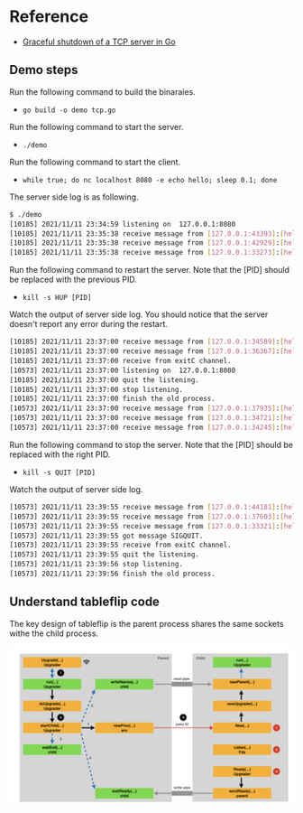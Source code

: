 # Reference

- [Graceful shutdown of a TCP server in Go](https://eli.thegreenplace.net/2020/graceful-shutdown-of-a-tcp-server-in-go/)

## Demo steps

Run the following command to build the binaraies.

- `go build -o demo tcp.go`

Run the following command to start the server.

- `./demo`

Run the following command to start the client.

- `while true; do nc localhost 8080 -e echo hello; sleep 0.1; done`

The server side log is as following.

```sh
$ ./demo
[10185] 2021/11/11 23:34:59 listening on  127.0.0.1:8080
[10185] 2021/11/11 23:35:38 receive message from [127.0.0.1:43393]:[hello]
[10185] 2021/11/11 23:35:38 receive message from [127.0.0.1:42929]:[hello]
[10185] 2021/11/11 23:35:38 receive message from [127.0.0.1:33273]:[hello]
```

Run the following command to restart the server. Note that the [PID] should be replaced with the previous PID.

- `kill -s HUP [PID]`

Watch the output of server side log. You should notice that the server doesn't report any error during the restart.

```sh
[10185] 2021/11/11 23:37:00 receive message from [127.0.0.1:34589]:[hello]
[10185] 2021/11/11 23:37:00 receive message from [127.0.0.1:36367]:[hello]
[10185] 2021/11/11 23:37:00 receive from exitC channel.
[10573] 2021/11/11 23:37:00 listening on  127.0.0.1:8080
[10185] 2021/11/11 23:37:00 quit the listening.
[10185] 2021/11/11 23:37:00 stop listening.
[10185] 2021/11/11 23:37:00 finish the old process.
[10573] 2021/11/11 23:37:00 receive message from [127.0.0.1:37935]:[hello]
[10573] 2021/11/11 23:37:00 receive message from [127.0.0.1:34721]:[hello]
[10573] 2021/11/11 23:37:00 receive message from [127.0.0.1:34245]:[hello]
```

Run the following command to stop the server. Note that the [PID] should be replaced with the right PID.

- `kill -s QUIT [PID]`

Watch the output of server side log.

```sh
[10573] 2021/11/11 23:39:55 receive message from [127.0.0.1:44181]:[hello]
[10573] 2021/11/11 23:39:55 receive message from [127.0.0.1:37603]:[hello]
[10573] 2021/11/11 23:39:55 receive message from [127.0.0.1:33321]:[hello]
[10573] 2021/11/11 23:39:55 got message SIGQUIT.
[10573] 2021/11/11 23:39:55 receive from exitC channel.
[10573] 2021/11/11 23:39:55 quit the listening.
[10573] 2021/11/11 23:39:56 stop listening.
[10573] 2021/11/11 23:39:56 finish the old process.
```

## Understand tableflip code

The key design of tableflip is the parent process shares the same sockets withe the child process.

![tableflip.001.png](images/tableflip.001.png)

